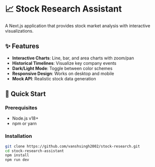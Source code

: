 # 📈 Stock Research Assistant

A Next.js application that provides stock market analysis with interactive visualizations.

## ✨ Features

- **Interactive Charts**: Line, bar, and area charts with zoom/pan
- **Historical Timelines**: Visualize key company events
- **Dark/Light Mode**: Toggle between color schemes
- **Responsive Design**: Works on desktop and mobile
- **Mock API**: Realistic stock data generation

## 🚀 Quick Start

### Prerequisites
- Node.js v18+
- npm or yarn

### Installation
```bash
git clone https://github.com/vanshsingh2002/stock-research.git
cd stock-research-assistant
npm install
npm run dev

